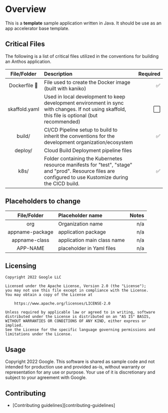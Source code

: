 # Overview

This is a **template** sample application written in Java. It should be use as an app accelerator base template.

## Critical Files

The following is a list of critical files utilized in the conventions for building
an Anthos application.

| File/Folder   |      Description      |  Required  |
|:-------------:|:----------------------|-----------:|
| Dockerfile :whale: |  File used to create the Docker image (built with kaniko) | :white_check_mark: |
| skaffold.yaml |  Used in local development to keep development environment in sync with changes. If not using skaffold, this file is optional (but recommended) |  :white_large_square: |
| build/ | CI/CD Pipeline setup to build to inherit the conventions for the development organization/ecosystem | :white_check_mark: |
| deploy/ | Cloud Build Deployment pipeline files | 
| k8s/ | Folder containing the Kubernetes resource manifests for "test", "stage" and "prod". Resource files are configured to use Kustomize during the CICD build. | :white_check_mark: |

## Placeholders to change

| File/Folder | Placeholder name | Notes |
|:-------------:|:----------------------|-----------:|
| org | Organization name | n/a |
| appname-package | application package | n/a |
| appname-class | application main class name | n/a |
| APP-NAME | placeholder in Yaml files | n/a |

## Licensing

```lang-none
Copyright 2022 Google LLC

Licensed under the Apache License, Version 2.0 (the "License");
you may not use this file except in compliance with the License.
You may obtain a copy of the License at

    https://www.apache.org/licenses/LICENSE-2.0

Unless required by applicable law or agreed to in writing, software
distributed under the License is distributed on an "AS IS" BASIS,
WITHOUT WARRANTIES OR CONDITIONS OF ANY KIND, either express or implied.
See the License for the specific language governing permissions and
limitations under the License.
```

## Usage

Copyright 2022 Google. This software is shared as sample code and not intended
for production use and provided as-is, without warranty or representation for
any use or purpose. Your use of it is discretionary and subject to your
agreement with Google.

## Contributing

*   [Contributing guidelines][contributing-guidelines]
